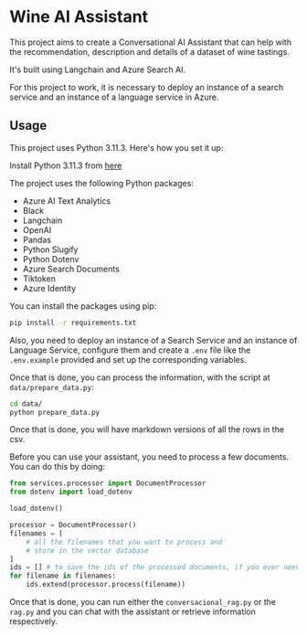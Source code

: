 # Wine AI Assistant

This project aims to create a Conversational AI Assistant 
that can help with the recommendation, description and details 
of a dataset of wine tastings.

It's built using Langchain and Azure Search AI.

For this project to work, it is necessary to deploy an instance of
a search service and an instance of a language service in Azure.

## Usage

This project uses Python 3.11.3. Here's how you set it up:

Install Python 3.11.3 from [here](https://www.python.org/downloads/)

The project uses the following Python packages:
- Azure AI Text Analytics
- Black
- Langchain
- OpenAI
- Pandas
- Python Slugify
- Python Dotenv
- Azure Search Documents
- Tiktoken
- Azure Identity

You can install the packages using pip:
```bash
pip install -r requirements.txt
```
Also, you need to deploy an instance of a Search Service
and an instance of Language Service, configure them and 
create a `.env` file like the `.env.example` provided
and set up the corresponding variables.

Once that is done, you can process the information, with 
the script at `data/prepare_data.py`:
```bash
cd data/
python prepare_data.py
```
Once that is done, you will have markdown versions of all
the rows in the csv.

Before you can use your assistant, you need to process a few
documents. You can do this by doing:

```python
from services.processor import DocumentProcessor
from dotenv import load_dotenv

load_dotenv()

processor = DocumentProcessor()
filenames = [
    # all the filenames that you want to process and 
    # store in the vector database
]
ids = [] # to save the ids of the processed documents, if you ever need them.
for filename in filenames:
    ids.extend(processor.process(filename))
```

Once that is done, you can run either 
the `conversacional_rag.py` or the `rag.py`
and you can chat with
the assistant or retrieve information
respectively.